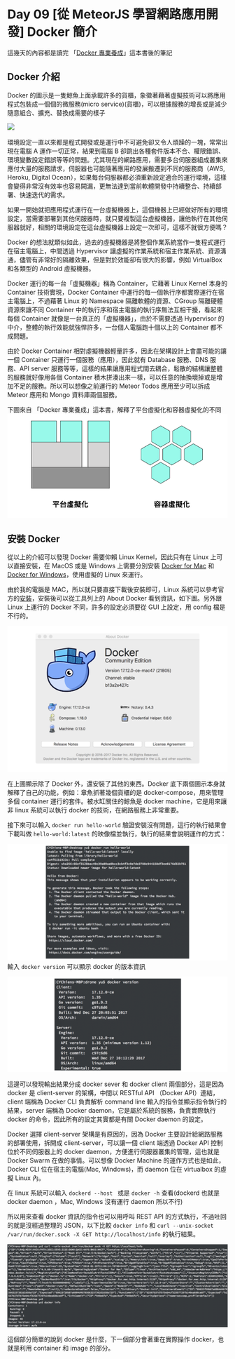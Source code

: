 # Day 09 [從 MeteorJS 學習網路應用開發] Docker 簡介

這幾天的內容都是讀完 「[Docker 專業養成](https://www.tenlong.com.tw/products/9789864342648)」這本書後的筆記

## Docker 介紹
Docker 的圖示是一隻鯨魚上面承載許多的貨櫃，象徵著藉著虛擬技術可以將應用程式包裝成一個個的微服務(micro service)(貨櫃)，可以根據服務的增長或是減少隨意組合、擴充、替換成需要的樣子

![](https://upload.wikimedia.org/wikipedia/commons/7/79/Docker_%28container_engine%29_logo.png)

環境設定一直以來都是程式開發或是運行中不可避免卻又令人煩躁的一塊，常常出現在電腦 A 運作一切正常，結果到電腦 B 卻跳出各種套件版本不合、權限錯誤、環境變數設定錯誤等等的問題。尤其現在的網路應用，需要多台伺服器組成叢集來應付大量的服務請求，伺服器也可能隨著應用的發展搬遷到不同的服務商（AWS, Heroku, Digital Ocean），如果每台伺服器都必須重新設定適合的運行環境，這樣會變得非常沒有效率也容易闕漏，更無法達到當前軟體開發中持續整合、持續部署、快速迭代的需求。

如果一開始就把應用程式運行在一台虛擬機器上，這個機器上已經做好所有的環境設定，當需要部署到其他伺服器時，就只要複製這台虛擬機器，讓他執行在其他伺服器就好，相關的環境設定在這台虛擬機器上設定一次即可，這樣不就很方便嗎？

Docker 的想法就類似如此，過去的虛擬機器是將整個作業系統當作一隻程式運行在宿主電腦上，中間透過 Hypervisor 讓虛擬的作業系統和宿主作業系統、資源溝通，儘管有非常好的隔離效果，但是對於效能卻有很大的影響，例如 VirtualBox 和各類型的 Android 虛擬機器。

Docker 運行的每一台「虛擬機器」稱為 Container，它藉著 Linux Kernel 本身的 Container 技術實現，Docker Container 中運行的每一個執行序都實際運行在宿主電腦上，不過藉著 Linux 的 Namespace 隔離軟體的資源、CGroup 隔離硬體資源來讓不同 Container 中的執行序和宿主電腦的執行序無法互相干擾，看起來每個 Container 就像是一台真正的「虛擬機器」，由於不需要透過 Hypervisor 的中介，整體的執行效能就強悍許多，一台個人電腦跑十個以上的 Container 都不成問題。

由於 Docker Container 相對虛擬機器輕量許多，因此在架構設計上會盡可能的讓一個 Container 只運行一個服務（應用），因此就有 Database 服務、DNS 服務、API server 服務等等，這樣的結果讓應用程式間去耦合，鬆散的結構讓整體的服務就好像用各個 Container 積木拼湊出來一樣，可以任意的抽換壞掉或是增加不足的服務。所以可以想像之前運行的 Meteor Todos 應用至少可以拆成 Meteor 應用和 Mongo 資料庫兩個服務。

下圖來自 「Docker 專業養成」這本書，解釋了平台虛擬化和容器虛擬化的不同
![virtualization](../images/virtualization.png)

## 安裝 Docker
從以上的介紹可以發現 Docker 需要仰賴 Linux Kernel，因此只有在 Linux 上可以直接安裝，在 MacOS 或是 Windows 上需要分別安裝 [Docker for Mac](https://store.docker.com/editions/community/docker-ce-desktop-mac) 和 [Docker for Windows](https://store.docker.com/editions/community/docker-ce-desktop-windows)，使用虛擬的 Linux 來運行。

由於我的電腦是 MAC，所以就只要直接下載後安裝即可，Linux 系統可以參考官方的[安裝](https://docs.docker.com/install/linux/docker-ce/ubuntu/)，安裝後可以從工具列上的 About Docker 看到資訊，如下圖。另外跟 Linux 上運行的 Docker 不同，許多的設定必須要從 GUI 上設定，用 config 檔是不行的。

![docker_info](../images/docker_info.png)

在上圖顯示除了 Docker 外，還安裝了其他的東西。Docker 底下兩個圖示本身就解釋了自己的功能，例如：章魚抓著幾個貨櫃的是 docker-compose，用來管理多個 container 運行的套件。被水缸關住的鯨魚是 docker machine，它是用來讓非 linux 系統可以執行 docker 的技術，在網路服務上非常重要。

接下來可以輸入 `docker run hello-world` 驗證安裝沒有問題，這行的執行結果會下載叫做 `hello-world:latest` 的映像檔並執行，執行的結果會說明運作的方式：

![hello_docker](../images/hello_docker.png)
輸入 `docker version` 可以顯示 docker 的版本資訊

![docker_version](../images/docker_version.png)

這邊可以發現輸出結果分成 docker sever 和 docker client 兩個部分，這是因為 docker 是 client-server 的架構，中間以 RESTful API （Docker API）連結，client 端稱為 Docker CLI 負責解析 command line 輸入的指令並顯示指令執行的結果，server 端稱為 Docker daemon，它是屬於系統的服務，負責實際執行 docker 的命令，因此所有的設定其實都是有關 Docker daemon 的設定。

Docker 選擇 client-server 架構是有原因的，因為 Docker 主要設計給網路服務的部署使用，拆開成 client-server，可以讓一個 client 端透過 Docker API 控制位於不同伺服器上的 docker daemon，方便進行伺服器叢集的管理，這也就是 Docker Swarm 在做的事情。可以想像 Docker Machine 的運作方式也是如此，Docker CLI 位在宿主的電腦(Mac, Windows)，而 daemon 位在 virtualbox 的虛擬 Linux 內。

在 linux 系統可以輸入 `dockerd --host ` 或是 `docker -h` 查看(dockerd 也就是 docker daemon ，Mac, Windows 沒有運行 daemon 所以不行)

所以用來查看 docker 資訊的指令也可以用呼叫 REST API 的方式執行，不過吐回的就是沒經過整理的 JSON，以下比較 `docker info` 和 `curl --unix-socket /var/run/docker.sock -X GET http://localhost/info` 的執行結果。

![docker_api](../images/docker_api.png)

這個部分簡單的說到 docker 是什麼，下一個部分會著重在實際操作 docker，也就是利用 container 和 image 的部分。
